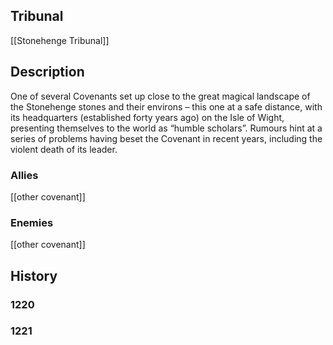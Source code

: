 ## Tribunal
[[Stonehenge Tribunal]]

## Description
One of several Covenants set up close to the great magical landscape of the Stonehenge stones and their environs – this one at a safe distance, with its headquarters (established forty years ago) on the Isle of Wight, presenting themselves to the world as “humble scholars”. Rumours hint at a series of problems having beset the Covenant in recent years, including the violent death of its leader.

### Allies
[[other covenant]]

### Enemies
[[other covenant]]

## History

### 1220

### 1221
